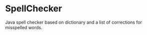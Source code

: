 SpellChecker
============

Java spell checker based on dictionary and a list of corrections for misspelled words.
